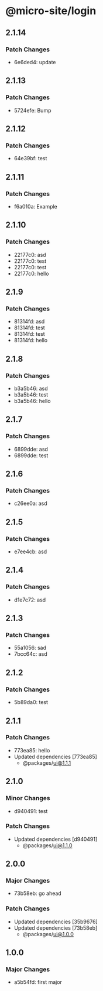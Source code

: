 # @micro-site/login

## 2.1.14

### Patch Changes

- 6e6ded4: update

## 2.1.13

### Patch Changes

- 5724efe: Bump

## 2.1.12

### Patch Changes

- 64e39bf: test

## 2.1.11

### Patch Changes

- f6a010a: Example

## 2.1.10

### Patch Changes

- 22177c0: asd
- 22177c0: test
- 22177c0: test
- 22177c0: hello

## 2.1.9

### Patch Changes

- 81314fd: asd
- 81314fd: test
- 81314fd: test
- 81314fd: hello

## 2.1.8

### Patch Changes

- b3a5b46: asd
- b3a5b46: test
- b3a5b46: hello

## 2.1.7

### Patch Changes

- 6899dde: asd
- 6899dde: test

## 2.1.6

### Patch Changes

- c26ee0a: asd

## 2.1.5

### Patch Changes

- e7ee4cb: asd

## 2.1.4

### Patch Changes

- d1e7c72: asd

## 2.1.3

### Patch Changes

- 55a1056: sad
- 7bcc64c: asd

## 2.1.2

### Patch Changes

- 5b89da0: test

## 2.1.1

### Patch Changes

- 773ea85: hello
- Updated dependencies [773ea85]
  - @packages/ui@1.1.1

## 2.1.0

### Minor Changes

- d940491: test

### Patch Changes

- Updated dependencies [d940491]
  - @packages/ui@1.1.0

## 2.0.0

### Major Changes

- 73b58eb: go ahead

### Patch Changes

- Updated dependencies [35b9676]
- Updated dependencies [73b58eb]
  - @packages/ui@1.0.0

## 1.0.0

### Major Changes

- a5b54fd: first major
